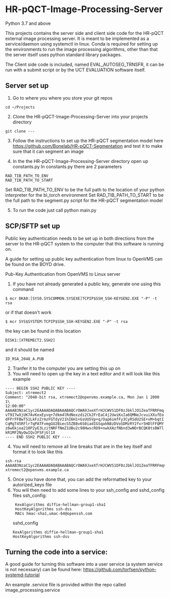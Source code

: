 # HR-pQCT-Image-Processing-Server
Python 3.7 and above

This projects contains the server side and client side code for the HR-pQCT external image processing server. It is meant to be implemented as a service/daemon using systemctl in linux. Conda is required for setting up the environments to run the image processing algorithms, other than that the server itself uses python standard library packages. 

The Client side code is included, named EVAL_AUTOSEG_TRNSFR, it can be run with a submit script or by the UCT EVALUATION software itself.


## Server set up
1. Go to where you where you store your git repos
```
cd ~/Projects
```
2. Clone the HR-pQCT-Image-Processing-Server into your projects directory
```
git clone ---
```
3. Follow the instructions to set up the HR-pQCT segmentation model here https://github.com/Bonelab/HR-pQCT-Segmentation and test it to make sure that it can segment an image

4. In the the HR-pQCT-Image-Processing-Server directory open up constants.py
In constants.py there are 2 parameters
```
RAD_TIB_PATH_TO_ENV
RAD_TIB_PATH_TO_START
```
Set RAD_TIB_PATH_TO_ENV to be the full path to the location of your python interpreter for the bl_torch environment
Set RAD_TIB_PATH_TO_START to be the full path to the segment.py script for the HR-pQCT segmentation model

5. To run the code just call python main.py

   
## SCP/SFTP set up
Public key authentication needs to be set up in both directions from the server to the HR-pQCT system to the computer that this software is running on.

A guide for setting up public key authentication from linux to OpenVMS can be found on the BOYD drive.


Pub-Key Authentication from OpenVMS to Linux server

1. If you have not already generated a public key, generate one using this command
```
$ mcr DKA0:[SYS0.SYSCOMMON.SYSEXE]TCPIP$SSH_SSH-KEYGEN2.EXE "-P" -t rsa
```
or if that doesn't work
```
$ mcr SYS$SYSTEM:TCPIP$SSH_SSH-KEYGEN2.EXE "-P" -t rsa
```
the key can be found in this location 
```
DISK1:[XTREMECT2.SSH2]
```
and it should be named
```
ID_RSA_2048_A.PUB
```
2. Tranfer it to the computer you are setting this up on
3. You will need to open up the key in a text editor and it will look like this example
```
---- BEGIN SSH2 PUBLIC KEY ----
Subject: xtremect2
Comment: "2048-bit rsa, xtremect2@openvms.example.ca, Mon Jan 1 2000 1\
12:00:00"
AAAAB3NzaC1yc2EAAAADAQABAAABAQCrOWA9JxeXfrHJCWVS1DF0zJbklJO1ZeaTFRRFmq
vT9I7wXjUK7AvKexEyvq+7dkm4lRdNexzdi2Ck2FrEaC4j2UwiKxIa6QMNeJcvuiXXufEo
dFPrFFBwTS1LkFzZrmzFGTdyV21hI6H1+GsUUSVp+q/Oap6imfFy3CyRSdU2SE+vM+bqtI
CqMgT45RFlr7qPATFvmgGU2BiecS5ZB8v6S0iadIGSqakN8zDVoSDMzRY2fvr5HDlFFQMY
z6w6kjoa210P2yE3LzitNRFfNmZ1UBu2c98HwscRO9+nwkXAzfNbnd3wNOrBCQK8tsBW7l
kR1MF2NyOwIQv3F5FjGl1X
---- END SSH2 PUBLIC KEY ----
```
4. You will need to remove all line breaks that are in the key itself and format it to look like this
```
ssh-rsa
AAAAB3NzaC1yc2EAAAADAQABAAABAQCrOWA9JxeXfrHJCWVS1DF0zJbklJO1ZeaTFRRFmqvT9I7wXjUK7AvKexEyvq+7dkm4lRdNexzdi2Ck2FrEaC4j2UwiKxIa6QMNeJcvuiXXufEodFPrFFBwTS1LkFzZrmzFGTdyV21hI6H1+GsUUSVp+q/Oap6imfFy3CyRSdU2SE+vM+bqtICqMgT45RFlr7qPATFvmgGU2BiecS5ZB8v6S0iadIGSqakN8zDVoSDMzRY2fvr5HDlFFQMYz6w6kjoa210P2yE3LzitNRFfNmZ1UBu2c98HwscRO9+nwkXAzfNbnd3wNOrBCQK8tsBW7lkR1MF2NyOwIQv3F5FjGl1X xtremect2@openvms.example.ca
```
5. Once you have done that, you can add the reformatted key to your autorized_keys file
6. You will then need to add some lines to your ssh_config and sshd_config files
   ssh_config:
   ```
    KexAlgorithms diffie-hellman-group1-sha1
    HostKeyAlgorithms ssh-dss
    MACs hmac-sha1,umac-64@openssh.com

   ```
   sshd_config
   ```
   KexAlgorithms diffie-hellman-group1-sha1
   HostKeyAlgorithms ssh-dss
   ```
   

## Turning the code into a service:
A good guide for turning this software into a user service (a system service is not necessary) can be found here: https://github.com/torfsen/python-systemd-tutorial 

An example .service file is provided within the repo called image_processing.service 



